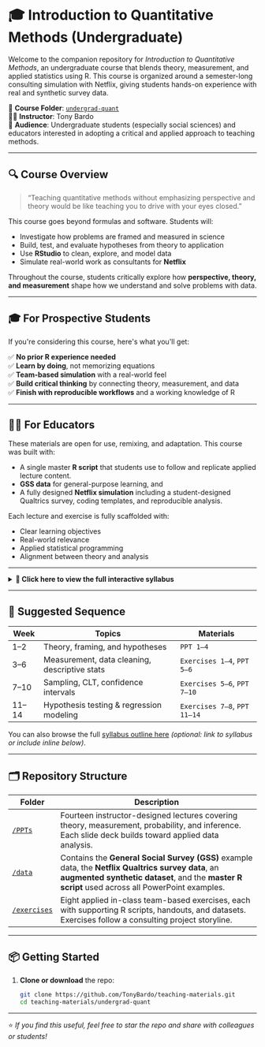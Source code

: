 # 🎓 Introduction to Quantitative Methods (Undergraduate)

Welcome to the companion repository for *Introduction to Quantitative Methods*, an undergraduate course that blends theory, measurement, and applied statistics using R. This course is organized around a semester-long consulting simulation with Netflix, giving students hands-on experience with real and synthetic survey data.

📁 **Course Folder**: [`undergrad-quant`](https://github.com/TonyBardo/teaching-materials/tree/main/undergrad-quant)  
👨‍🏫 **Instructor**: Tony Bardo  
🎯 **Audience**: Undergraduate students (especially social sciences) and educators interested in adopting a critical and applied approach to teaching methods.

---

## 🔍 Course Overview

> “Teaching quantitative methods without emphasizing perspective and theory would be like teaching you to drive with your eyes closed.”

This course goes beyond formulas and software. Students will:
- Investigate how problems are framed and measured in science
- Build, test, and evaluate hypotheses from theory to application
- Use **RStudio** to clean, explore, and model data
- Simulate real-world work as consultants for **Netflix**

Throughout the course, students critically explore how **perspective, theory, and measurement** shape how we understand and solve problems with data.

---

## 🎓 For Prospective Students

If you're considering this course, here's what you'll get:

✅ **No prior R experience needed**  
✅ **Learn by doing**, not memorizing equations  
✅ **Team-based simulation** with a real-world feel  
✅ **Build critical thinking** by connecting theory, measurement, and data  
✅ **Finish with reproducible workflows** and a working knowledge of R

---

## 🧑‍🏫 For Educators

These materials are open for use, remixing, and adaptation. This course was built with:
- A single master **R script** that students use to follow and replicate applied lecture content.
- **GSS data** for general-purpose learning, and
- A fully designed **Netflix simulation** including a student-designed Qualtrics survey, coding templates, and reproducible analysis.

Each lecture and exercise is fully scaffolded with:
- Clear learning objectives
- Real-world relevance
- Applied statistical programming
- Alignment between theory and analysis

---

<details>
  <summary><strong>📅 Click here to view the full interactive syllabus</strong></summary>

### Week 1 – Getting Critical with the Scientific Process
- **Day 1**: [PPT 1 – Scientific perspectives and theories](./PPTs/PPT-1-Undergrad-Quant.pdf)
- **Day 2**: [PPT 2 – Hypotheses and conceptualization](./PPTs/PPT-2-Undergrad-Quant.pdf)

### Week 2 – Scientific Process, Continued
- **Day 3**: [PPT 3 – Operationalization](./PPTs/PPT-3-Undergrad-Quant.pdf)
- **Day 4**: [PPT 4 – Study design and data](./PPTs/PPT-4-Undergrad-Quant.pdf)

### Week 3 – Real-World Application
- **Day 5**: [Exercise 1 – Identifying stakeholder needs](./exercises/ex_1_instructions.pdf)
- **Day 6**: [Exercise 2 – Measuring stakeholder needs](./exercises/ex_2_instructions.pdf)

### Week 4 – Descriptive Statistics
- **Day 7**: [PPT 5 – Central Tendency](./PPTs/PPT-5-Undergrad-Quant.pdf)
- **Day 8**: [PPT 5 – Central Tendency with R](./PPTs/PPT-5-Undergrad-Quant.pdf)

### Week 5 – Descriptive Statistics, Continued
- **Day 9**: [PPT 6 – Dispersion](./PPTs/PPT-6-Undergrad-Quant.pdf)
- **Day 10**: [PPT 6 – Dispersion with R](./PPTs/PPT-6-Undergrad-Quant.pdf)

### Week 6 – Descriptive Statistics: Application
- **Day 11**: [Exercise 3 – Preparing Data](./exercises/ex_3_instructions.pdf)  
  → [Original Qualtrics Survey](https://uky.az1.qualtrics.com/jfe/form/SV_bIx3tfhTD55tMI6)
- **Day 12**: [Exercise 4 – Summarizing Data](./exercises/ex_4_instructions.pdf)  
  → [R Script](./exercises/ex_4_Rscript.R)

### Week 7 – Inferential Statistics: Abstract
- **Day 13**: [PPT 7 – Probability](./PPTs/PPT-7-Undergrad-Quant.pdf)
- **Day 14**: [PPT 7 – Central Limit Theorem](./PPTs/PPT-7-Undergrad-Quant.pdf)

### Week 8 – Abstraction Clarified
- **Day 15**: [Exercise 5 – Sampling Prequel](./exercises/ex_5_preface.pdf)
- **Day 16**: [Exercise 5 – Coin Flip Sampling](./exercises/ex_5_Instructions.pdf)  
  → [R Script](./exercises/ex_5_Rscript.R)

### Week 9 – Confidence Intervals
- **Day 17**: [PPT 8 – Confidence Intervals Intro](./PPTs/PPT-8-Undergrad-Quant.pdf)
- **Day 18**: [PPT 9 – Confidence Intervals Revisited](./PPTs/PPT-9-Undergrad-Quant.pdf)

### Week 10 – Hypothesis Testing
- **Day 19**: [PPT 10 – Hypothesis Testing](./PPTs/PPT-10-Undergrad-Quant.pdf)
- **Day 20**: [Exercise 6 – Sample Quality Assessment](./exercises/ex_6_instructions.pdf)  
  → [R Script](./exercises/ex_6_Rscript.R)

### Week 11 – CIs & Hypothesis Testing: Real-World App
- **Day 21**: [PPT 11 Instructions – Competing Firm Analysis](./PPTs/PPT-11-instructions.pdf)  
  → [R Script](./PPTs/PPT-11-Rscript.R)
- **Day 22**: [PPT 11 – Univariate vs Bivariate](./PPTs/PPT-11-Undergrad_Quant.pdf)

### Week 12 – Inferential Stats: Bivariate
- **Day 23**: [Exercise 7 – Exploratory Analysis](./exercises/ex_7_instructions.pdf)  
  → [R Script](./exercises/ex_7_Rscript.R)
- **Day 24**: [PPT 12 – ANOVA and Pearson’s r](./PPTs/PPT-12-Undergrad-Quant.pdf)

### Week 13 – Simple Linear Regression
- **Day 25**: [PPT 13 – Linear Regression: Modeling](./PPTs/PPT-13-Undergrad-Quant.pdf)
- **Day 26**: [PPT 13 – Linear Regression: Interpretation](./PPTs/PPT-13-Undergrad-Quant.pdf)

### Week 14 – Multivariate Regression: Application
- **Day 27**: [PPT 14 – Multivariate Regression](./PPTs/PPT-14-Undergrad-Quant.pdf)
- **Day 28**: [Exercise 8 – MLR with Augmented Netflix Data](./exercises/ex_8_instructions.pdf)  
  → [R Script](./exercises/ex_8_Rscript.R)

</details>

---

## 🔁 Suggested Sequence

| Week | Topics | Materials |
|------|--------|-----------|
| 1–2 | Theory, framing, and hypotheses | `PPT 1–4` |
| 3–6 | Measurement, data cleaning, descriptive stats | `Exercises 1–4`, `PPT 5–6` |
| 7–10 | Sampling, CLT, confidence intervals | `Exercises 5–6`, `PPT 7–10` |
| 11–14 | Hypothesis testing & regression modeling | `Exercises 7–8`, `PPT 11–14` |

You can also browse the full [syllabus outline here](#) _(optional: link to syllabus or include inline below)_.

---

## 🗂️ Repository Structure

| Folder | Description |
|--------|-------------|
| [`/PPTs`](https://github.com/TonyBardo/teaching-materials/tree/main/undergrad-quant/PPTs) | Fourteen instructor-designed lectures covering theory, measurement, probability, and inference. Each slide deck builds toward applied data analysis. |
| [`/data`](https://github.com/TonyBardo/teaching-materials/tree/main/undergrad-quant/data) | Contains the **General Social Survey (GSS)** example data, the **Netflix Qualtrics survey data**, an **augmented synthetic dataset**, and the **master R script** used across all PowerPoint examples. |
| [`/exercises`](https://github.com/TonyBardo/teaching-materials/tree/main/undergrad-quant/exercises) | Eight applied in-class team-based exercises, each with supporting R scripts, handouts, and datasets. Exercises follow a consulting project storyline. |

---

## 📦 Getting Started

1. **Clone or download** the repo:
   ```bash
   git clone https://github.com/TonyBardo/teaching-materials.git
   cd teaching-materials/undergrad-quant

---

⭐ *If you find this useful, feel free to star the repo and share with colleagues or students!*
